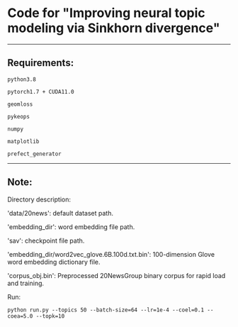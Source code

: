 # Code for "Improving neural topic modeling via Sinkhorn divergence"

--- 

## Requirements:
	python3.8	

	pytorch1.7 + CUDA11.0

	geomloss

	pykeops

	numpy

	matplotlib

	prefect_generator

---


## Note:

Directory description:

'data/20news': default dataset path.

'embedding_dir': word embedding file path. 

'sav':  checkpoint file path. 

'embedding_dir/word2vec_glove.6B.100d.txt.bin': 100-dimension Glove word embedding dictionary file.

'corpus_obj.bin': Preprocessed 20NewsGroup binary corpus for rapid load and training.


Run:
	
	python run.py --topics 50 --batch-size=64 --lr=1e-4 --coel=0.1 --coea=5.0 --topk=10


